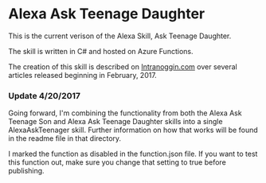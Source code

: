# Alexa Ask Teenage Daughter

This is the current verison of the Alexa Skill, Ask Teenage Daughter. 

The skill is written in C# and hosted on Azure Functions. 

The creation of this skill is described on [Intranoggin.com](http://intranoggin.com "Blog") over several articles released beginning in February, 2017.



### Update 4/20/2017
Going forward, I'm combining the functionality from both the Alexa Ask Teenage Son and Alexa Ask Teenage Daughter skills into a single AlexaAskTeenager skill.
Further information on how that works will be found in the readme file in that directory.

I marked the function as disabled in the function.json file. If you want to test this function out, make sure you change that setting to true before publishing.